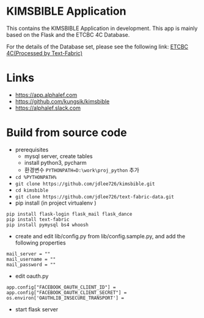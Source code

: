 # KIMSBIBLE Application

This contains the KIMSBIBLE Application in development.
This app is mainly based on the Flask and the ETCBC 4C Database.

For the details of the Database set, please see the following link: [ETCBC 4C(Processed by Text-Fabric)](https://etcbc.github.io/text-fabric-data/features/hebrew/etcbc4c/0_home.html)

# Links
- https://app.alphalef.com
- https://github.com/kungsik/kimsbible
- https://alphalef.slack.com

# Build from source code
- prerequisites
  - mysql server, create tables
  - install python3, pycharm
  - 환경변수 `PYTHONPATH=D:\work\proj_python` 추가
- `cd %PYTHONPATH%`
- `git clone https://github.com/jdlee726/kimsbible.git`
- `cd kimsbible`
- `git clone https://github.com/jdlee726/text-fabric-data.git`
- pip install (in project virtualenv )
```
pip install flask-login flask_mail flask_dance
pip install text-fabric
pip install pymysql bs4 whoosh
```
- create and edit lib/config.py from lib/config.sample.py, and add the following properties
```
mail_server = ""
mail_username = ""
mail_password = ""
```
- edit oauth.py
```
app.config["FACEBOOK_OAUTH_CLIENT_ID"] = 
app.config["FACEBOOK_OAUTH_CLIENT_SECRET"] = 
os.environ['OAUTHLIB_INSECURE_TRANSPORT'] = 
```
- start flask server
